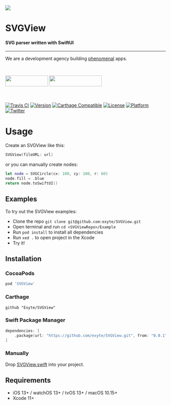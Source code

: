 <img src="https://github.com/exyte/SVGView/blob/master/Assets/header.png">

<p><h1 align="left">SVGView</h1></p>

<p><h4>SVG parser written with SwiftUI</h4></p>

___

<p> We are a development agency building
  <a href="https://clutch.co/profile/exyte#review-731233">phenomenal</a> apps.</p>

</br>

<a href="https://exyte.com/contacts"><img src="https://i.imgur.com/vGjsQPt.png" width="134" height="34"></a> <a href="https://twitter.com/exyteHQ"><img src="https://i.imgur.com/DngwSn1.png" width="165" height="34"></a>

</br></br>
[![Travis CI](https://travis-ci.org/exyte/SVGView.svg?branch=master)](https://travis-ci.org/exyte/SVGView)
[![Version](https://img.shields.io/cocoapods/v/SVGView.svg?style=flat)](http://cocoapods.org/pods/SVGView)
[![Carthage Compatible](https://img.shields.io/badge/Carthage-compatible-0473B3.svg?style=flat)](https://github.com/Carthage/Carthage)
[![License](https://img.shields.io/cocoapods/l/SVGView.svg?style=flat)](http://cocoapods.org/pods/SVGView)
[![Platform](https://img.shields.io/cocoapods/p/SVGView.svg?style=flat)](http://cocoapods.org/pods/SVGView)
[![Twitter](https://img.shields.io/badge/Twitter-@exyteHQ-blue.svg?style=flat)](http://twitter.com/exyteHQ)

# Usage

Create an SVGView like this:
   ```swift
   SVGView(fileURL: url)
   ```
   or you can manually create nodes:
   ```swift
   let node = SVGCircle(cx: 100, cy: 100, r: 60)
   node.fill = .blue
   return node.toSwiftUI()
   ```

## Examples

To try out the SVGView examples:
- Clone the repo `git clone git@github.com:exyte/SVGView.git`
- Open terminal and run `cd <SVGViewRepo>/Example`
- Run `pod install` to install all dependencies
- Run `xed .` to open project in the Xcode
- Try it!

## Installation

### CocoaPods

```ruby
pod 'SVGView'
```

### Carthage

```ogdl
github "Exyte/SVGView"
```

### Swift Package Manager

```swift
dependencies: [
    .package(url: "https://github.com/exyte/SVGView.git", from: "0.0.1")
]
```

### Manually

Drop [SVGView.swift](https://github.com/exyte/SVGView/blob/master/Source/SVGView.swift) into your project.

## Requirements

* iOS 13+ / watchOS 13+ / tvOS 13+ / macOS 10.15+
* Xcode 11+
